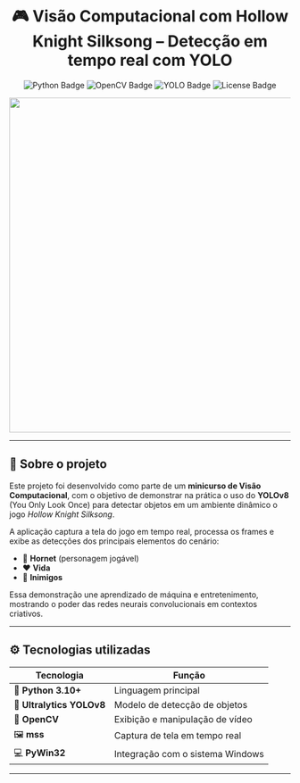 <h1 align="center">🎮 Visão Computacional com Hollow Knight Silksong – Detecção em tempo real com YOLO</h1>

<p align="center">
  <img src="https://img.shields.io/badge/Python-3.10+-blue?logo=python" alt="Python Badge">
  <img src="https://img.shields.io/badge/OpenCV-vision-green?logo=opencv" alt="OpenCV Badge">
  <img src="https://img.shields.io/badge/Ultralytics-YOLOv8-orange?logo=yolo" alt="YOLO Badge">
  <img src="https://img.shields.io/badge/license-MIT-lightgrey" alt="License Badge">
</p>

<p align="center">
  <img src="assets/gifexample.gif" width="600">
</p>

---

## 🧠 Sobre o projeto
Este projeto foi desenvolvido como parte de um **minicurso de Visão Computacional**, com o objetivo de demonstrar na prática o uso do **YOLOv8** (You Only Look Once) para detectar objetos em um ambiente dinâmico o jogo *Hollow Knight Silksong*.  

A aplicação captura a tela do jogo em tempo real, processa os frames e exibe as detecções dos principais elementos do cenário:

- 🧍 **Hornet** (personagem jogável)  
- ❤️ **Vida**  
- 👾 **Inimigos**

Essa demonstração une aprendizado de máquina e entretenimento, mostrando o poder das redes neurais convolucionais em contextos criativos.

---

## ⚙️ Tecnologias utilizadas
| Tecnologia | Função |
|-------------|--------|
| 🐍 **Python 3.10+** | Linguagem principal |
| 🧠 **Ultralytics YOLOv8** | Modelo de detecção de objetos |
| 🎥 **OpenCV** | Exibição e manipulação de vídeo |
| 🖼️ **mss** | Captura de tela em tempo real |
| 💻 **PyWin32** | Integração com o sistema Windows |

---

